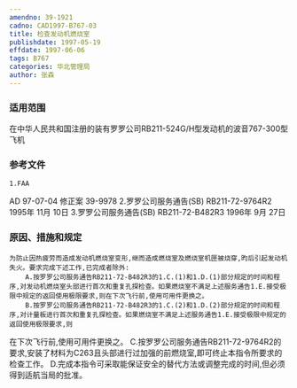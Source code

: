 ```yaml
---
amendno: 39-1921
cadno: CAD1997-B767-03
title: 检查发动机燃烧室
publishdate: 1997-05-19
effdate: 1997-06-06
tags: B767
categories: 华北管理局
author: 张森
---
```


### 适用范围 
在中华人民共和国注册的装有罗罗公司RB211-524G/H型发动机的波音767-300型飞机

### 参考文件
    1.FAA 
AD 97-07-04 修正案 39-9978 
    2.罗罗公司服务通告(SB) RB211-72-9764R2 1995年 11月 10日
    3.罗罗公司服务通告(SB) RB211-72-B482R3 1996年 9月 27日


### 原因、措施和规定 
    为防止因热疲劳而造成发动机燃烧室变形,继而造成燃烧室及燃烧室机匣被烧穿,昀后引起发动机失火。要求完成下述工作,已完成者除外: 
        A.按罗罗公司服务通告RB211-72-B482R3的1.C.(1)和1.D.(1)部分规定的时间和程序,对发动机燃烧室头部进行首次和重复孔探检查。如果燃烧室不满足上述服务通告1.E.接受极限中规定的返回使用极限要求,则在下次飞行前,使用可用件更换之。 
        B.按罗罗公司服务通告RB211-72-B482R3的1.C.(2)和1.D.(2)部分规定的时间和程序,对计量板进行首次和重复孔探检查。如果燃烧室不满足上述服务通告1.E.接受极限中规定的返回使用极限要求,则

  
在下次飞行前,使用可用件更换之。 
        C.按罗罗公司服务通告RB211-72-9764R2的要求,安装了材料为C263且头部进行过加强的前燃烧室,即可终止本指令所要求的检查工作。 
        D.完成本指令可采取能保证安全的替代方法或调整完成的时间,但必须得到适航当局的批准。

